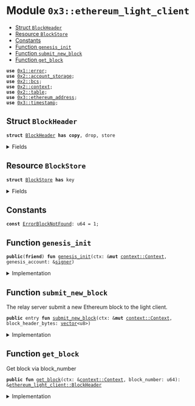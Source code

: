 
<a name="0x3_ethereum_light_client"></a>

# Module `0x3::ethereum_light_client`



-  [Struct `BlockHeader`](#0x3_ethereum_light_client_BlockHeader)
-  [Resource `BlockStore`](#0x3_ethereum_light_client_BlockStore)
-  [Constants](#@Constants_0)
-  [Function `genesis_init`](#0x3_ethereum_light_client_genesis_init)
-  [Function `submit_new_block`](#0x3_ethereum_light_client_submit_new_block)
-  [Function `get_block`](#0x3_ethereum_light_client_get_block)


<pre><code><b>use</b> <a href="">0x1::error</a>;
<b>use</b> <a href="">0x2::account_storage</a>;
<b>use</b> <a href="">0x2::bcs</a>;
<b>use</b> <a href="">0x2::context</a>;
<b>use</b> <a href="">0x2::table</a>;
<b>use</b> <a href="ethereum_address.md#0x3_ethereum_address">0x3::ethereum_address</a>;
<b>use</b> <a href="timestamp.md#0x3_timestamp">0x3::timestamp</a>;
</code></pre>



<a name="0x3_ethereum_light_client_BlockHeader"></a>

## Struct `BlockHeader`



<pre><code><b>struct</b> <a href="ethereum_light_client.md#0x3_ethereum_light_client_BlockHeader">BlockHeader</a> <b>has</b> <b>copy</b>, drop, store
</code></pre>



<details>
<summary>Fields</summary>


<dl>
<dt>
<code><a href="">hash</a>: <a href="">vector</a>&lt;u8&gt;</code>
</dt>
<dd>
 Hash of the block
</dd>
<dt>
<code>parent_hash: <a href="">vector</a>&lt;u8&gt;</code>
</dt>
<dd>
 Hash of the parent
</dd>
<dt>
<code>uncles_hash: <a href="">vector</a>&lt;u8&gt;</code>
</dt>
<dd>
 Hash of the uncles
</dd>
<dt>
<code>author: <a href="ethereum_address.md#0x3_ethereum_address_ETHAddress">ethereum_address::ETHAddress</a></code>
</dt>
<dd>
 Miner/author's address.
</dd>
<dt>
<code>state_root: <a href="">vector</a>&lt;u8&gt;</code>
</dt>
<dd>
 State root hash
</dd>
<dt>
<code>transactions_root: <a href="">vector</a>&lt;u8&gt;</code>
</dt>
<dd>
 Transactions root hash
</dd>
<dt>
<code>receipts_root: <a href="">vector</a>&lt;u8&gt;</code>
</dt>
<dd>
 Transactions receipts root hash
</dd>
<dt>
<code>logs_bloom: <a href="">vector</a>&lt;u8&gt;</code>
</dt>
<dd>
 Logs bloom
</dd>
<dt>
<code>difficulty: u256</code>
</dt>
<dd>
 Difficulty
</dd>
<dt>
<code>number: u64</code>
</dt>
<dd>
 Block number.
</dd>
<dt>
<code>gas_limit: u256</code>
</dt>
<dd>
 Gas Limit
</dd>
<dt>
<code>gas_used: u256</code>
</dt>
<dd>
 Gas Used
</dd>
<dt>
<code><a href="timestamp.md#0x3_timestamp">timestamp</a>: u256</code>
</dt>
<dd>
 Timestamp
</dd>
<dt>
<code>extra_data: <a href="">vector</a>&lt;u8&gt;</code>
</dt>
<dd>
 Extra data
</dd>
</dl>


</details>

<a name="0x3_ethereum_light_client_BlockStore"></a>

## Resource `BlockStore`



<pre><code><b>struct</b> <a href="ethereum_light_client.md#0x3_ethereum_light_client_BlockStore">BlockStore</a> <b>has</b> key
</code></pre>



<details>
<summary>Fields</summary>


<dl>
<dt>
<code>blocks: <a href="_Table">table::Table</a>&lt;u64, <a href="ethereum_light_client.md#0x3_ethereum_light_client_BlockHeader">ethereum_light_client::BlockHeader</a>&gt;</code>
</dt>
<dd>

</dd>
</dl>


</details>

<a name="@Constants_0"></a>

## Constants


<a name="0x3_ethereum_light_client_ErrorBlockNotFound"></a>



<pre><code><b>const</b> <a href="ethereum_light_client.md#0x3_ethereum_light_client_ErrorBlockNotFound">ErrorBlockNotFound</a>: u64 = 1;
</code></pre>



<a name="0x3_ethereum_light_client_genesis_init"></a>

## Function `genesis_init`



<pre><code><b>public</b>(<b>friend</b>) <b>fun</b> <a href="ethereum_light_client.md#0x3_ethereum_light_client_genesis_init">genesis_init</a>(ctx: &<b>mut</b> <a href="_Context">context::Context</a>, genesis_account: &<a href="">signer</a>)
</code></pre>



<details>
<summary>Implementation</summary>


<pre><code><b>public</b>(<b>friend</b>) <b>fun</b> <a href="ethereum_light_client.md#0x3_ethereum_light_client_genesis_init">genesis_init</a>(ctx: &<b>mut</b> Context, genesis_account: &<a href="">signer</a>){
    <b>let</b> block_store = <a href="ethereum_light_client.md#0x3_ethereum_light_client_BlockStore">BlockStore</a>{
        blocks: <a href="_new">table::new</a>(ctx),
    };
    <a href="_global_move_to">account_storage::global_move_to</a>(ctx, genesis_account, block_store);
}
</code></pre>



</details>

<a name="0x3_ethereum_light_client_submit_new_block"></a>

## Function `submit_new_block`

The relay server submit a new Ethereum block to the light client.


<pre><code><b>public</b> entry <b>fun</b> <a href="ethereum_light_client.md#0x3_ethereum_light_client_submit_new_block">submit_new_block</a>(ctx: &<b>mut</b> <a href="_Context">context::Context</a>, block_header_bytes: <a href="">vector</a>&lt;u8&gt;)
</code></pre>



<details>
<summary>Implementation</summary>


<pre><code><b>public</b> entry <b>fun</b> <a href="ethereum_light_client.md#0x3_ethereum_light_client_submit_new_block">submit_new_block</a>(ctx: &<b>mut</b> Context, block_header_bytes: <a href="">vector</a>&lt;u8&gt;){
    <a href="ethereum_light_client.md#0x3_ethereum_light_client_process_block">process_block</a>(ctx, block_header_bytes);
}
</code></pre>



</details>

<a name="0x3_ethereum_light_client_get_block"></a>

## Function `get_block`

Get block via block_number


<pre><code><b>public</b> <b>fun</b> <a href="ethereum_light_client.md#0x3_ethereum_light_client_get_block">get_block</a>(ctx: &<a href="_Context">context::Context</a>, block_number: u64): &<a href="ethereum_light_client.md#0x3_ethereum_light_client_BlockHeader">ethereum_light_client::BlockHeader</a>
</code></pre>



<details>
<summary>Implementation</summary>


<pre><code><b>public</b> <b>fun</b> <a href="ethereum_light_client.md#0x3_ethereum_light_client_get_block">get_block</a>(ctx: &Context, block_number: u64): &<a href="ethereum_light_client.md#0x3_ethereum_light_client_BlockHeader">BlockHeader</a>{
    <b>let</b> block_store = <a href="_global_borrow">account_storage::global_borrow</a>&lt;<a href="ethereum_light_client.md#0x3_ethereum_light_client_BlockStore">BlockStore</a>&gt;(ctx, @rooch_framework);
    <b>assert</b>!(<a href="_contains">table::contains</a>(&block_store.blocks, block_number), <a href="_invalid_argument">error::invalid_argument</a>(<a href="ethereum_light_client.md#0x3_ethereum_light_client_ErrorBlockNotFound">ErrorBlockNotFound</a>));
    <a href="_borrow">table::borrow</a>(&block_store.blocks, block_number)
}
</code></pre>



</details>
